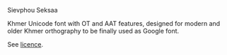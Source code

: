 Sievphou Seksaa

Khmer Unicode font with OT and AAT features, designed for modern and older Khmer orthography to be finally used as Google font.

See [licence](https://github.com/otaka-san/sievphou-seksaa/blob/master/OFL.txt).
